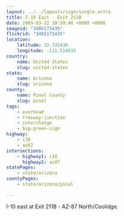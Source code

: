 ```yaml
---
layout: ../../layouts/sign/single.astro
title: I-10 East - Exit 211B
date: 2009-03-22 10:59:40 +0000 +0000
imageid: "3405173435"
flickrid: "3405173435"
location:
    latitude: 32.722436
    longitude: -111.514835
country:
    name: United States
    slug: united-states
state:
    name: Arizona
    slug: arizona
county:
    name: Pinal County
    slug: pinal
tags:
    - overhead
    - freeway-junction
    - interchange
    - big-green-sign
highway:
    - i10
    - az87
intersections:
    - highway1: i10
      highway2: az87
statePages:
    - state/arizona
countyPages:
    - state/arizona/pinal

---
```

I-10 east at Exit 211B - AZ-87 North/Coolidge.